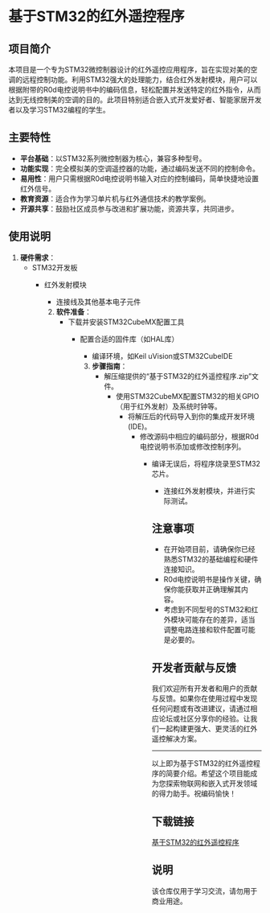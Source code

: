 # 基于STM32的红外遥控程序

## 项目简介

本项目是一个专为STM32微控制器设计的红外遥控应用程序，旨在实现对美的空调的远程控制功能。利用STM32强大的处理能力，结合红外发射模块，用户可以根据附带的R0d电控说明书中的编码信息，轻松配置并发送特定的红外指令，从而达到无线控制美的空调的目的。此项目特别适合嵌入式开发爱好者、智能家居开发者以及学习STM32编程的学生。

## 主要特性

- **平台基础**：以STM32系列微控制器为核心，兼容多种型号。
- **功能实现**：完全模拟美的空调遥控器的功能，通过编码发送不同的控制命令。
- **易用性**：用户只需根据R0d电控说明书输入对应的控制编码，简单快捷地设置红外信号。
- **教育资源**：适合作为学习单片机与红外通信技术的教学案例。
- **开源共享**：鼓励社区成员参与改进和扩展功能，资源共享，共同进步。

## 使用说明

1. **硬件需求**：
   - STM32开发板
      - 红外发射模块
         - 连接线及其他基本电子元件

         2. **软件准备**：
            - 下载并安装STM32CubeMX配置工具
               - 配置合适的固件库（如HAL库）
                  - 编译环境，如Keil uVision或STM32CubeIDE

                  3. **步骤指南**：
                     - 解压缩提供的“基于STM32的红外遥控程序.zip”文件。
                        - 使用STM32CubeMX配置STM32的相关GPIO（用于红外发射）及系统时钟等。
                           - 将解压后的代码导入到你的集成开发环境(IDE)。
                              - 修改源码中相应的编码部分，根据R0d电控说明书添加或修改控制序列。
                                 - 编译无误后，将程序烧录至STM32芯片。
                                    - 连接红外发射模块，并进行实际测试。

                                    ## 注意事项

                                    - 在开始项目前，请确保你已经熟悉STM32的基础编程和硬件连接知识。
                                    - R0d电控说明书是操作关键，确保你能获取并正确理解其内容。
                                    - 考虑到不同型号的STM32和红外模块可能存在的差异，适当调整电路连接和软件配置可能是必要的。

                                    ## 开发者贡献与反馈

                                    我们欢迎所有开发者和用户的贡献与反馈。如果你在使用过程中发现任何问题或有改进建议，请通过相应论坛或社区分享你的经验。让我们一起构建更强大、更灵活的红外遥控解决方案。

                                    ---

                                    以上即为基于STM32的红外遥控程序的简要介绍。希望这个项目能成为您探索物联网和嵌入式开发领域的得力助手。祝编码愉快！

                                    ## 下载链接
                                    [基于STM32的红外遥控程序](https://pan.quark.cn/s/eeb5ca25e33d)

                                    ## 说明

                                    该仓库仅用于学习交流，请勿用于商业用途。
